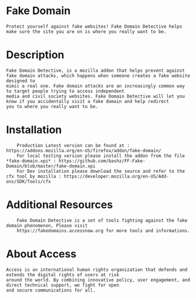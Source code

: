 Fake Domain
===========

	Protect yourself against fake websites! Fake Domain Detective helps make sure the site you are on is where you really want to be.


Description
===========

	Fake Domain Detective, is a mozilla addon that helps prevent against fake domain attacks, which happens when someone creates a fake website designed to
	mimic a real one. Fake domain attacks are an increasingly common way to target people trying to access independent
	media and civil society websites. Fake Domain Detective will let you know if you accidentally visit a fake domain and help redirect
	you to where you really want to be.

Installation
============

        Production Latest version can be found at : https://addons.mozilla.org/en-US/firefox/addon/fake-domain/
        For local testing version please install the addon from the file *fake-domain.xpi* : https://github.com/bashz/FF-Fake-Domain/blob/master/fake-domain.xpi
        For Dev installation please download the source and refer to the cfx tool by mozilla : https://developer.mozilla.org/en-US/Add-ons/SDK/Tools/cfx

Additional Resources
====================

        Fake Domain Detective is a set of tools fighting against the fake domain phenomenon, Please visit
        https://fakedomains.accessnow.org for more tools and informations.

About Access
============

	Access is an international human rights organization that defends and extends the digital rights of users at risk
	around the world. By combining innovative policy, user engagement, and direct technical support, we fight for open
	and secure communications for all.
